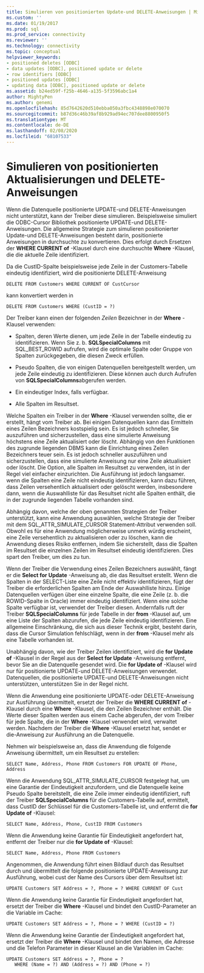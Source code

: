 ```yaml
---
title: Simulieren von positionierten Update-und DELETE-Anweisungen | Microsoft-Dokumentation
ms.custom: ''
ms.date: 01/19/2017
ms.prod: sql
ms.prod_service: connectivity
ms.reviewer: ''
ms.technology: connectivity
ms.topic: conceptual
helpviewer_keywords:
- positioned deletes [ODBC]
- data updates [ODBC], positioned update or delete
- row identifiers [ODBC]
- positioned updates [ODBC]
- updating data [ODBC], positioned update or delete
ms.assetid: b24ed59f-f25b-4646-a135-5f3596abc1a4
author: MightyPen
ms.author: genemi
ms.openlocfilehash: 85d7642620d510ebba050a3fbc4348898e070070
ms.sourcegitcommit: b87d36c46b39af8b929ad94ec707dee8800950f5
ms.translationtype: MT
ms.contentlocale: de-DE
ms.lasthandoff: 02/08/2020
ms.locfileid: "68107533"
---
```

# <a name="simulating-positioned-update-and-delete-statements"></a>Simulieren von positionierten Aktualisierungen und DELETE-Anweisungen
Wenn die Datenquelle positionierte UPDATE-und DELETE-Anweisungen nicht unterstützt, kann der Treiber diese simulieren. Beispielsweise simuliert die ODBC-Cursor Bibliothek positionierte UPDATE-und DELETE-Anweisungen. Die allgemeine Strategie zum simulieren positionierter Update-und DELETE-Anweisungen besteht darin, positionierte Anweisungen in durchsuchte zu konvertieren. Dies erfolgt durch Ersetzen der **WHERE CURRENT of** -Klausel durch eine durchsuchte **Where** -Klausel, die die aktuelle Zeile identifiziert.  
  
 Da die CustID-Spalte beispielsweise jede Zeile in der Customers-Tabelle eindeutig identifiziert, wird die positionierte DELETE-Anweisung  
  
```  
DELETE FROM Customers WHERE CURRENT OF CustCursor  
```  
  
 kann konvertiert werden in  
  
```  
DELETE FROM Customers WHERE (CustID = ?)  
```  
  
 Der Treiber kann einen der folgenden *Zeilen* Bezeichner in der **Where** -Klausel verwenden:  
  
-   Spalten, deren Werte dienen, um jede Zeile in der Tabelle eindeutig zu identifizieren. Wenn Sie z. b. **SQLSpecialColumns** mit SQL_BEST_ROWID aufrufen, wird die optimale Spalte oder Gruppe von Spalten zurückgegeben, die diesen Zweck erfüllen.  
  
-   Pseudo Spalten, die von einigen Datenquellen bereitgestellt werden, um jede Zeile eindeutig zu identifizieren. Diese können auch durch Aufrufen von **SQLSpecialColumns**abgerufen werden.  
  
-   Ein eindeutiger Index, falls verfügbar.  
  
-   Alle Spalten im Resultset.  
  
 Welche Spalten ein Treiber in der **Where** -Klausel verwenden sollte, die er erstellt, hängt vom Treiber ab. Bei einigen Datenquellen kann das Ermitteln eines Zeilen Bezeichners kostspielig sein. Es ist jedoch schneller, Sie auszuführen und sicherzustellen, dass eine simulierte Anweisung höchstens eine Zeile aktualisiert oder löscht. Abhängig von den Funktionen des zugrunde liegenden DBMS kann die Einrichtung eines Zeilen Bezeichners teuer sein. Es ist jedoch schneller auszuführen und sicherzustellen, dass eine simulierte Anweisung nur eine Zeile aktualisiert oder löscht. Die Option, alle Spalten im Resultset zu verwenden, ist in der Regel viel einfacher einzurichten. Die Ausführung ist jedoch langsamer. wenn die Spalten eine Zeile nicht eindeutig identifizieren, kann dazu führen, dass Zeilen versehentlich aktualisiert oder gelöscht werden, insbesondere dann, wenn die Auswahlliste für das Resultset nicht alle Spalten enthält, die in der zugrunde liegenden Tabelle vorhanden sind.  
  
 Abhängig davon, welche der oben genannten Strategien der Treiber unterstützt, kann eine Anwendung auswählen, welche Strategie der Treiber mit dem SQL_ATTR_SIMULATE_CURSOR Statement-Attribut verwenden soll. Obwohl es für eine Anwendung möglicherweise unmerk würdig erscheint, eine Zeile versehentlich zu aktualisieren oder zu löschen, kann die Anwendung dieses Risiko entfernen, indem Sie sicherstellt, dass die Spalten im Resultset die einzelnen Zeilen im Resultset eindeutig identifizieren. Dies spart den Treiber, um dies zu tun.  
  
 Wenn der Treiber die Verwendung eines Zeilen Bezeichners auswählt, fängt er die **Select for Update** -Anweisung ab, die das Resultset erstellt. Wenn die Spalten in der SELECT-Liste eine Zeile nicht effektiv identifizieren, fügt der Treiber die erforderlichen Spalten am Ende der Auswahlliste hinzu. Einige Datenquellen verfügen über eine einzelne Spalte, die eine Zeile (z. b. die ROWID-Spalte in Oracle) immer eindeutig identifiziert. Wenn eine solche Spalte verfügbar ist, verwendet der Treiber diesen. Andernfalls ruft der Treiber **SQLSpecialColumns** für jede Tabelle in der **from** -Klausel auf, um eine Liste der Spalten abzurufen, die jede Zeile eindeutig identifizieren. Eine allgemeine Einschränkung, die sich aus dieser Technik ergibt, besteht darin, dass die Cursor Simulation fehlschlägt, wenn in der **from** -Klausel mehr als eine Tabelle vorhanden ist.  
  
 Unabhängig davon, wie der Treiber Zeilen identifiziert, wird die **for Update of** -Klausel in der Regel aus der **Select for Update** -Anweisung entfernt, bevor Sie an die Datenquelle gesendet wird. Die **for Update of** -Klausel wird nur für positionierte UPDATE-und DELETE-Anweisungen verwendet. Datenquellen, die positionierte UPDATE-und DELETE-Anweisungen nicht unterstützen, unterstützen Sie in der Regel nicht.  
  
 Wenn die Anwendung eine positionierte UPDATE-oder DELETE-Anweisung zur Ausführung übermittelt, ersetzt der Treiber die **WHERE CURRENT of** -Klausel durch eine **Where** -Klausel, die den Zeilen Bezeichner enthält. Die Werte dieser Spalten werden aus einem Cache abgerufen, der vom Treiber für jede Spalte, die in der **Where** -Klausel verwendet wird, verwaltet werden. Nachdem der Treiber die **Where** -Klausel ersetzt hat, sendet er die-Anweisung zur Ausführung an die Datenquelle.  
  
 Nehmen wir beispielsweise an, dass die Anwendung die folgende Anweisung übermittelt, um ein Resultset zu erstellen:  
  
```  
SELECT Name, Address, Phone FROM Customers FOR UPDATE OF Phone, Address  
```  
  
 Wenn die Anwendung SQL_ATTR_SIMULATE_CURSOR festgelegt hat, um eine Garantie der Eindeutigkeit anzufordern, und die Datenquelle keine Pseudo Spalte bereitstellt, die eine Zeile immer eindeutig identifiziert, ruft der Treiber **SQLSpecialColumns** für die Customers-Tabelle auf, ermittelt, dass CustID der Schlüssel für die Customers-Tabelle ist, und entfernt die **for Update of** -Klausel:  
  
```  
SELECT Name, Address, Phone, CustID FROM Customers  
```  
  
 Wenn die Anwendung keine Garantie für Eindeutigkeit angefordert hat, entfernt der Treiber nur die **for Update of** -Klausel:  
  
```  
SELECT Name, Address, Phone FROM Customers  
```  
  
 Angenommen, die Anwendung führt einen Bildlauf durch das Resultset durch und übermittelt die folgende positionierte UPDATE-Anweisung zur Ausführung, wobei cust der Name des Cursors über dem Resultset ist:  
  
```  
UPDATE Customers SET Address = ?, Phone = ? WHERE CURRENT OF Cust  
```  
  
 Wenn die Anwendung keine Garantie für Eindeutigkeit angefordert hat, ersetzt der Treiber die **Where** -Klausel und bindet den CustID-Parameter an die Variable im Cache:  
  
```  
UPDATE Customers SET Address = ?, Phone = ? WHERE (CustID = ?)  
```  
  
 Wenn die Anwendung keine Garantie der Eindeutigkeit angefordert hat, ersetzt der Treiber die **Where** -Klausel und bindet den Namen, die Adresse und die Telefon Parameter in dieser Klausel an die Variablen im Cache:  
  
```  
UPDATE Customers SET Address = ?, Phone = ?  
   WHERE (Name = ?) AND (Address = ?) AND (Phone = ?)  
```
